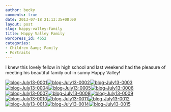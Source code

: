 ```yaml
---
author: becky
comments: true
date: 2013-07-18 21:13:35+00:00
layout: post
slug: happy-valley-family
title: Happy Valley Family
wordpress_id: 4652
categories:
- Children &amp; Family
- Portraits
---
```


I knew this lovely fellow in high school and last weekend had the pleasure of meeting his beautiful family out in sunny Happy Valley!


[![blog-July13-0001](http://www.beckyjenson.com/wp-content/uploads/2013/07/blog-July13-0001.jpg)](http://www.beckyjenson.com/wp-content/uploads/2013/07/blog-July13-0001.jpg)[![blog-July13-0002](http://www.beckyjenson.com/wp-content/uploads/2013/07/blog-July13-0002.jpg)](http://www.beckyjenson.com/wp-content/uploads/2013/07/blog-July13-0002.jpg)[![blog-July13-0003](http://www.beckyjenson.com/wp-content/uploads/2013/07/blog-July13-0003.jpg)](http://www.beckyjenson.com/wp-content/uploads/2013/07/blog-July13-0003.jpg)[![blog-July13-0004](http://www.beckyjenson.com/wp-content/uploads/2013/07/blog-July13-0004.jpg)](http://www.beckyjenson.com/wp-content/uploads/2013/07/blog-July13-0004.jpg)[![blog-July13-0005](http://www.beckyjenson.com/wp-content/uploads/2013/07/blog-July13-0005.jpg)](http://www.beckyjenson.com/wp-content/uploads/2013/07/blog-July13-0005.jpg)[![blog-July13-0006](http://www.beckyjenson.com/wp-content/uploads/2013/07/blog-July13-0006.jpg)](http://www.beckyjenson.com/wp-content/uploads/2013/07/blog-July13-0006.jpg)[![blog-July13-0007](http://www.beckyjenson.com/wp-content/uploads/2013/07/blog-July13-0007.jpg)](http://www.beckyjenson.com/wp-content/uploads/2013/07/blog-July13-0007.jpg)[![blog-July13-0008](http://www.beckyjenson.com/wp-content/uploads/2013/07/blog-July13-0008.jpg)](http://www.beckyjenson.com/wp-content/uploads/2013/07/blog-July13-0008.jpg)[![blog-July13-0009](http://www.beckyjenson.com/wp-content/uploads/2013/07/blog-July13-0009.jpg)](http://www.beckyjenson.com/wp-content/uploads/2013/07/blog-July13-0009.jpg)[![blog-July13-0010](http://www.beckyjenson.com/wp-content/uploads/2013/07/blog-July13-0010.jpg)](http://www.beckyjenson.com/wp-content/uploads/2013/07/blog-July13-0010.jpg)[![blog-July13-0011](http://www.beckyjenson.com/wp-content/uploads/2013/07/blog-July13-0011.jpg)](http://www.beckyjenson.com/wp-content/uploads/2013/07/blog-July13-0011.jpg)[![blog-July13-0012](http://www.beckyjenson.com/wp-content/uploads/2013/07/blog-July13-0012.jpg)](http://www.beckyjenson.com/wp-content/uploads/2013/07/blog-July13-0012.jpg)[![blog-July13-0013](http://www.beckyjenson.com/wp-content/uploads/2013/07/blog-July13-0013.jpg)](http://www.beckyjenson.com/wp-content/uploads/2013/07/blog-July13-0013.jpg)[![blog-July13-0014](http://www.beckyjenson.com/wp-content/uploads/2013/07/blog-July13-0014.jpg)](http://www.beckyjenson.com/wp-content/uploads/2013/07/blog-July13-0014.jpg)[![blog-July13-0015](http://www.beckyjenson.com/wp-content/uploads/2013/07/blog-July13-0015.jpg)](http://www.beckyjenson.com/wp-content/uploads/2013/07/blog-July13-0015.jpg)
